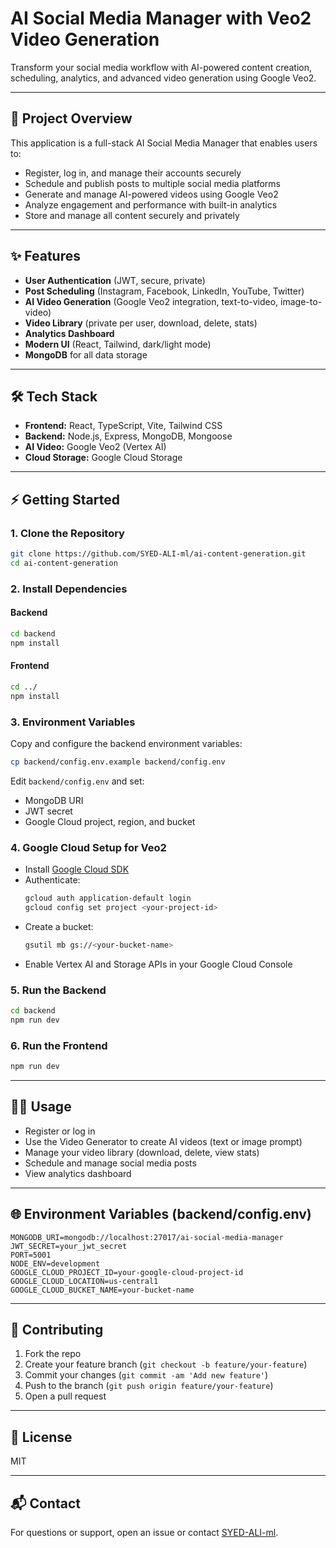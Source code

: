 # AI Social Media Manager with Veo2 Video Generation

Transform your social media workflow with AI-powered content creation, scheduling, analytics, and advanced video generation using Google Veo2.

---

## 🚀 Project Overview
This application is a full-stack AI Social Media Manager that enables users to:
- Register, log in, and manage their accounts securely
- Schedule and publish posts to multiple social media platforms
- Generate and manage AI-powered videos using Google Veo2
- Analyze engagement and performance with built-in analytics
- Store and manage all content securely and privately

---

## ✨ Features
- **User Authentication** (JWT, secure, private)
- **Post Scheduling** (Instagram, Facebook, LinkedIn, YouTube, Twitter)
- **AI Video Generation** (Google Veo2 integration, text-to-video, image-to-video)
- **Video Library** (private per user, download, delete, stats)
- **Analytics Dashboard**
- **Modern UI** (React, Tailwind, dark/light mode)
- **MongoDB** for all data storage

---

## 🛠️ Tech Stack
- **Frontend:** React, TypeScript, Vite, Tailwind CSS
- **Backend:** Node.js, Express, MongoDB, Mongoose
- **AI Video:** Google Veo2 (Vertex AI)
- **Cloud Storage:** Google Cloud Storage

---

## ⚡ Getting Started

### 1. Clone the Repository
```bash
git clone https://github.com/SYED-ALI-ml/ai-content-generation.git
cd ai-content-generation
```

### 2. Install Dependencies
#### Backend
```bash
cd backend
npm install
```
#### Frontend
```bash
cd ../
npm install
```

### 3. Environment Variables
Copy and configure the backend environment variables:
```bash
cp backend/config.env.example backend/config.env
```
Edit `backend/config.env` and set:
- MongoDB URI
- JWT secret
- Google Cloud project, region, and bucket

### 4. Google Cloud Setup for Veo2
- Install [Google Cloud SDK](https://cloud.google.com/sdk/docs/install)
- Authenticate:
  ```bash
  gcloud auth application-default login
  gcloud config set project <your-project-id>
  ```
- Create a bucket:
  ```bash
  gsutil mb gs://<your-bucket-name>
  ```
- Enable Vertex AI and Storage APIs in your Google Cloud Console

### 5. Run the Backend
```bash
cd backend
npm run dev
```

### 6. Run the Frontend
```bash
npm run dev
```

---

## 🧑‍💻 Usage
- Register or log in
- Use the Video Generator to create AI videos (text or image prompt)
- Manage your video library (download, delete, view stats)
- Schedule and manage social media posts
- View analytics dashboard

---

## 🌐 Environment Variables (backend/config.env)
```
MONGODB_URI=mongodb://localhost:27017/ai-social-media-manager
JWT_SECRET=your_jwt_secret
PORT=5001
NODE_ENV=development
GOOGLE_CLOUD_PROJECT_ID=your-google-cloud-project-id
GOOGLE_CLOUD_LOCATION=us-central1
GOOGLE_CLOUD_BUCKET_NAME=your-bucket-name
```

---

## 🤝 Contributing
1. Fork the repo
2. Create your feature branch (`git checkout -b feature/your-feature`)
3. Commit your changes (`git commit -am 'Add new feature'`)
4. Push to the branch (`git push origin feature/your-feature`)
5. Open a pull request

---

## 📄 License
MIT

---

## 📬 Contact
For questions or support, open an issue or contact [SYED-ALI-ml](https://github.com/SYED-ALI-ml). 
